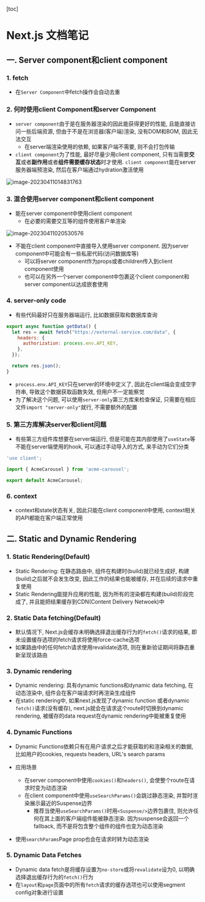 [toc]

# Next.js 文档笔记

## 一. Server component和client component

### 1. fetch

- 在`Server Component`中fetch操作会自动去重



### 2. 何时使用client Component和server Component

- `server component`由于是在服务器渲染的因此能获得更好的性能, 且能直接访问一些后端资源, 但由于不是在浏览器(客户端)渲染, 没有DOM和BOM, 因此无法交互
  - 在server端渲染使用的依赖, 如果客户端不需要, 则不会打包传输
- `client component`为了性能, 最好尽量少用client component, 只有当需要**交互**或者**副作用**或者**组件需要缓存状态**时才使用. `client component`能在server服务器端预渲染, 然后在客户端通过hydration激活使用

![image-20230411014831763](C:/Users/zZOMZz/AppData/Roaming/Typora/typora-user-images/image-20230411014831763.png)



### 3. 混合使用server component和client component

- 能在server component中使用client component
  - 在必要的需要交互等的组件使用客户单渲染

![image-20230411020530576](C:/Users/zZOMZz/AppData/Roaming/Typora/typora-user-images/image-20230411020530576.png)





- 不能在client component中直接导入使用server component. 因为server component中可能会有一些私密代码(访问数据库等)
  - 可以将server component作为props或者children传入到client component使用
  - 也可以在另外一个server component中包裹这个client component和server component以达成嵌套使用



### 4. server-only code

- 有些代码最好只在服务器端运行, 比如数据获取和数据库查询

```js
export async function getData() {
  let res = await fetch("https://external-service.com/data", {
    headers: {
      authorization: process.env.API_KEY,
    },
  });

  return res.json();
}
```

- `process.env.API_KEY`只在server的环境中定义了, 因此在client端会变成空字符串, 导致这个数据获取函数失效, 但用户不一定能察觉
- 为了解决这个问题, 可以使用`server-only`第三方库来检查保证, 只需要在相应文件`import "server-only"`就行, 不需要额外的配置



### 5. 第三方库解决server和client问题

- 有些第三方组件库想要在server端运行, 但是可能在其内部使用了`useState`等不能在server端使用的hook, 可以通过手动导入的方式, 来手动为它们分类

```js
'use client';

import { AcmeCarousel } from 'acme-carousel';

export default AcmeCarousel;
```



### 6. context

- context和state状态有关, 因此只能在client component中使用, context相关的API都能在客户端正常使用



## 二. Static and Dynamic Rendering

### 1. Static Rendering(Default)

- Static Rendering: 在静态路由中, 组件在构建时(build)就已经生成好, 构建(build)之后就不会发生改变, 因此工作的结果也能被缓存, 并在后续的请求中重复使用
- Static Rendering能提升应用的性能, 因为所有的渲染都在构建(build)阶段完成了, 并且能把结果缓存到CDN(Content Delivery Netwoek)中



### 2. Static Data fetching(Default)

- 默认情况下, Next.js会缓存未明确选择退出缓存行为的`fetch()`请求的结果, 即未设置缓存选项的fetch请求将使用force-cache选项
- 如果路由中的任何fetch请求使用revalidate选项, 则在重新验证期间将静态重新呈现该路由



### 3. Dynamic rendering

- Dynamic rendering: 具有dynamic functions和dynamic data fetching, 在动态渲染中, 组件会在客户端请求时再渲染生成组件
- 在static rendering中, 如果next.js发现了dynamic function 或者dynamic `fetch()`请求(没有缓存), next.js就会在请求这个route时切换到dynamic rendering, 被缓存的data request在dynamic rendering中能被重复使用



### 4. Dynamic Functions

- Dynamic Functions依赖只有在用户请求之后才能获取的和渲染相关的数据, 比如用户的cookies, requests headers, URL's search params



- 应用场景
  - 在server component中使用`cookies()`和`headers()`, 会使整个route在请求时变为动态渲染
  - 在client component中使用`useSearchParams()`会跳过静态渲染, 并暂时渲染展示最近的Suspense边界
    - 推荐当使用`useSearchParams()`时用`<Suspense/>`边界包裹住, 则允许任何在其上面的客户端组件能被静态渲染. 因为suspense会返回一个fallback, 而不是将包含整个组件的组件也变为动态渲染

- 使用`searchParams`Page prop也会在请求时转为动态渲染



### 5. Dynamic Data Fetches

- Dynamic data fetch是将缓存设置为`no-store`或将`revalidate`设为0, 以明确选择退出缓存行为的`fetch()`行为
- 在`layout`和`page`页面中的所有`fetch`请求的缓存选项也可以使用segment config对象进行设置



